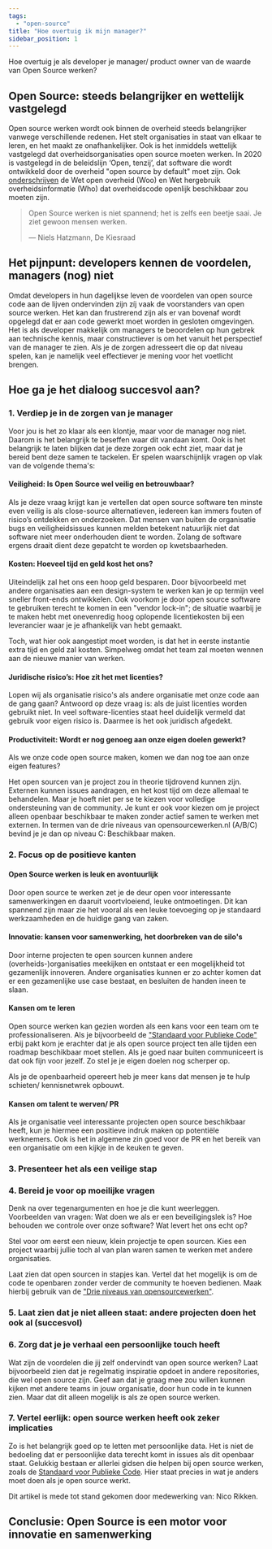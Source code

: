 ```yaml
---
tags:
  - "open-source"
title: "Hoe overtuig ik mijn manager?"
sidebar_position: 1
---
```


Hoe overtuig je als developer je manager/ product owner van de waarde van Open Source werken?

## Open Source: steeds belangrijker en wettelijk vastgelegd

Open source werken wordt ook binnen de overheid steeds belangrijker vanwege verschillende redenen. Het stelt organisaties in staat van elkaar te leren, en het maakt ze onafhankelijker. Ook is het inmiddels wettelijk vastgelegd dat overheidsorganisaties open source moeten werken. In 2020 is vastgelegd in de beleidslijn ‘Open, tenzij’, dat software die wordt ontwikkeld door de overheid "open source by default" moet zijn. Ook [onderschrijven](https://opensourcewerken.nl/page/view/b28e707b-2731-49bf-bcc6-ac693f1f250a/overzicht-wet-en-regelgeving) de Wet open overheid (Woo) en Wet hergebruik overheidsinformatie (Who) dat overheidscode openlijk beschikbaar zou moeten zijn.

> Open Source werken is niet spannend; het is zelfs een beetje saai. Je ziet gewoon mensen werken.
>
> — Niels Hatzmann, De Kiesraad

## Het pijnpunt: developers kennen de voordelen, managers (nog) niet

Omdat developers in hun dagelijkse leven de voordelen van open source code aan de lijven ondervinden zijn zíj vaak de voorstanders van open source werken. Het kan dan frustrerend zijn als er van bovenaf wordt opgelegd dat er aan code gewerkt moet worden in gesloten omgevingen. Het is als developer makkelijk om managers te beoordelen op hun gebrek aan technische kennis, maar constructiever is om het vanuit het perspectief van de manager te zien. Als je de zorgen adresseert die op dat niveau spelen, kan je namelijk veel effectiever je mening voor het voetlicht brengen.

## Hoe ga je het dialoog succesvol aan?

### 1. Verdiep je in de zorgen van je manager

Voor jou is het zo klaar als een klontje, maar voor de manager nog niet. Daarom is het belangrijk te beseffen waar dit vandaan komt. Ook is het belangrijk te laten blijken dat je deze zorgen ook echt ziet, maar dat je bereid bent deze samen te tackelen. Er spelen waarschijnlijk vragen op vlak van de volgende thema's:

#### Veiligheid: Is Open Source wel veilig en betrouwbaar?

Als je deze vraag krijgt kan je vertellen dat open source software ten minste even veilig is als close-source alternatieven, iedereen kan immers fouten of risico’s ontdekken en onderzoeken. Dat mensen van buiten de organisatie bugs en veiligheidsissues kunnen melden betekent natuurlijk niet dat software niet meer onderhouden dient te worden. Zolang de software ergens draait dient deze gepatcht te worden op kwetsbaarheden.

#### Kosten: Hoeveel tijd en geld kost het ons?

Uiteindelijk zal het ons een hoop geld besparen. Door bijvoorbeeld met andere organisaties aan een design-system te werken kan je op termijn veel sneller front-ends ontwikkelen. Ook voorkom je door open source software te gebruiken terecht te komen in een "vendor lock-in"; de situatie waarbij je te maken hebt met onevenredig hoog oplopende licentiekosten bij een leverancier waar je je afhankelijk van hebt gemaakt.

Toch, wat hier ook aangestipt moet worden, is dat het in eerste instantie extra tijd en geld zal kosten. Simpelweg omdat het team zal moeten wennen aan de nieuwe manier van werken.

#### Juridische risico’s: Hoe zit het met licenties?

Lopen wij als organisatie risico's als andere organisatie met onze code aan de gang gaan? Antwoord op deze vraag is: als de juist licenties worden gebruikt niet. In veel software-licenties staat heel duidelijk vermeld dat gebruik voor eigen risico is. Daarmee is het ook juridisch afgedekt.

#### Productiviteit: Wordt er nog genoeg aan onze eigen doelen gewerkt?

Als we onze code open source maken, komen we dan nog toe aan onze eigen features?

Het open sourcen van je project zou in theorie tijdrovend kunnen zijn. Externen kunnen issues aandragen, en het kost tijd om deze allemaal te behandelen. Maar je hoeft niet per se te kiezen voor volledige ondersteuning van de community. Je kunt er ook voor kiezen om je project alleen openbaar beschikbaar te maken zonder actief samen te werken met externen. In termen van de drie niveaus van opensourcewerken.nl (A/B/C) bevind je je dan op niveau C: Beschikbaar maken.

### 2. Focus op de positieve kanten

#### Open Source werken is leuk en avontuurlijk

Door open source te werken zet je de deur open voor interessante samenwerkingen en daaruit voortvloeiend, leuke ontmoetingen. Dit kan spannend zijn maar zie het vooral als een leuke toevoeging op je standaard werkzaamheden en de huidige gang van zaken.

#### Innovatie: kansen voor samenwerking, het doorbreken van de silo's

Door interne projecten te open sourcen kunnen andere (overheids-)organisaties meekijken en ontstaat er een mogelijkheid tot gezamenlijk innoveren. Andere organisaties kunnen er zo achter komen dat er een gezamenlijke use case bestaat, en besluiten de handen ineen te slaan.

#### Kansen om te leren

Open source werken kan gezien worden als een kans voor een team om te professionaliseren. Als je bijvoorbeeld de ["Standaard voor Publieke Code"](https://standaardvoorpubliekecode.nl/) erbij pakt kom je erachter dat je als open source project ten alle tijden een roadmap beschikbaar moet stellen. Als je goed naar buiten communiceert is dat ook fijn voor jezelf. Zo stel je je eigen doelen nog scherper op.

Als je de openbaarheid opereert heb je meer kans dat mensen je te hulp schieten/ kennisnetwrek opbouwt.

#### Kansen om talent te werven/ PR

Als je organisatie veel interessante projecten open source beschikbaar heeft, kun je hiermee een positieve indruk maken op potentiële werknemers. Ook is het in algemene zin goed voor de PR en het bereik van een organisatie om een kijkje in de keuken te geven.

### 3. Presenteer het als een veilige stap

### 4. Bereid je voor op moeilijke vragen

Denk na over tegenargumenten en hoe je die kunt weerleggen.
Voorbeelden van vragen:
Wat doen we als er een beveiligingslek is?
Hoe behouden we controle over onze software?
Wat levert het ons echt op?

Stel voor om eerst een nieuw, klein projectje te open sourcen. Kies een project waarbij jullie toch al van plan waren samen te werken met andere organisaties.

Laat zien dat open sourcen in stapjes kan. Vertel dat het mogelijk is om de code te openbaren zonder verder de community te hoeven bedienen. Maak hierbij gebruik van de ["Drie niveaus van opensourcewerken"](https://opensourcewerken.nl/page/view/94ccca61-eac1-4441-b727-47db60661a3e/het-opensource-verhaal).

### 5. Laat zien dat je niet alleen staat: andere projecten doen het ook al (succesvol)

### 6. Zorg dat je je verhaal een persoonlijke touch heeft

Wat zijn de voordelen die jij zelf ondervindt van open source werken? Laat bijvoorbeeld zien dat je regelmatig inspiratie opdoet in andere repositories, die wel open source zijn. Geef aan dat je graag mee zou willen kunnen kijken met andere teams in jouw organisatie, door hun code in te kunnen zien. Maar dat dit alleen mogelijk is als ze open source werken.

### 7. Vertel eerlijk: open source werken heeft ook zeker implicaties

Zo is het belangrijk goed op te letten met persoonlijke data. Het is niet de bedoeling dat er persoonlijke data terecht komt in issues als dit openbaar staat. Gelukkig bestaan er allerlei gidsen die helpen bij open source werken, zoals de [Standaard voor Publieke Code](https://standaardvoorpubliekecode.nl/). Hier staat precies in wat je anders moet doen als je open source werkt.

Dit artikel is mede tot stand gekomen door medewerking van: Nico Rikken.

## Conclusie: Open Source is een motor voor innovatie en samenwerking
